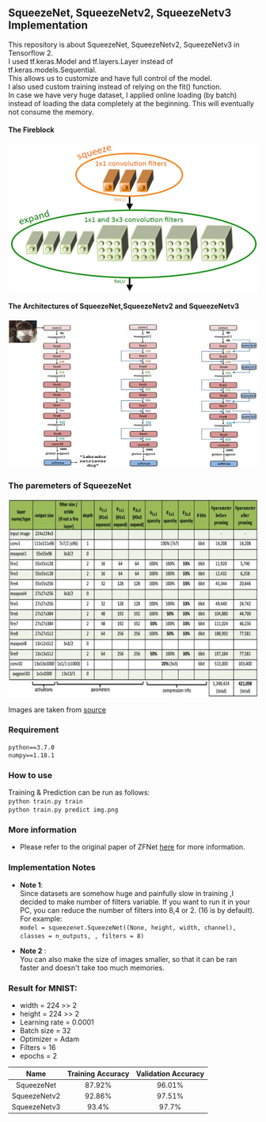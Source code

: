 ## SqueezeNet, SqueezeNetv2, SqueezeNetv3 Implementation
This repository is about SqueezeNet, SqueezeNetv2, SqueezeNetv3 in Tensorflow 2.  
I used tf.keras.Model and tf.layers.Layer instead of tf.keras.models.Sequential.  
This allows us to customize and have full control of the model.  
I also used custom training instead of relying on the fit() function.  
In case we have very huge dataset, I applied online loading (by batch) instead of loading the data completely at the beginning. This will eventually not consume the memory.  


#### The Fireblock

<center>
<img src="img/block.jpg" align="center" width="700" height="300"/>
</center>   



#### The Architectures of SqueezeNet,SqueezeNetv2 and SqueezeNetv3
<center>   
<img src="img/1.jpg" width="700" height="300"/>   
</center>


### The paremeters of SqueezeNet
<p></p>
<center>
<img src="img/2.jpg" width="700" height="400"/>
</center>

Images are taken from [source](https://arxiv.org/pdf/1602.07360.pdf)   

### Requirement
```
python==3.7.0
numpy==1.18.1
```
### How to use
Training & Prediction can be run as follows:    
`python train.py train`  
`python train.py predict img.png`  


### More information
* Please refer to the original paper of ZFNet [here](https://arxiv.org/pdf/1602.07360.pdf) for more information.

### Implementation Notes
* **Note 1**:   
Since datasets are somehow huge and painfully slow in training ,I decided to make number of filters variable. If you want to run it in your PC, you can reduce the number of filters into 8,4 or 2. (16 is by default). For example:  
`model = squeezenet.SqueezeNet((None, height, width, channel),  classes = n_outputs, , filters = 8)`

* **Note 2** :   
You can also make the size of images smaller, so that it can be ran faster and doesn't take too much memories.

### Result for MNIST:
* width      = 224 >> 2
* height     = 224 >> 2   
* Learning rate = 0.0001  
* Batch size = 32  
* Optimizer = Adam   
* Filters = 16
* epochs = 2

Name |  Training Accuracy |  Validation Accuracy  |
:---: | :---: | :---:
SqueezeNet | 87.92% | 96.01%
SqueezeNetv2 | 92.86% | 97.51%
SqueezeNetv3 | 93.4% | 97.7%
